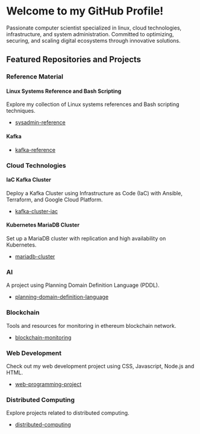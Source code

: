 # Welcome to my GitHub Profile!

Passionate computer scientist specialized in linux, cloud technologies, infrastructure, and system administration. Committed to optimizing, securing, and scaling digital ecosystems through innovative solutions.

## Featured Repositories and Projects

### Reference Material

#### Linux Systems Reference and Bash Scripting
Explore my collection of Linux systems references and Bash scripting techniques.
- [sysadmin-reference](https://github.com/caetanoct/sysadmin-reference)

#### Kafka
- [kafka-reference](https://github.com/caetanoct/kafka-reference)

### Cloud Technologies

#### IaC Kafka Cluster
Deploy a Kafka Cluster using Infrastructure as Code (IaC) with Ansible, Terraform, and Google Cloud Platform.
- [kafka-cluster-iac](https://github.com/caetanoct/kafka-cluster-iac)

#### Kubernetes MariaDB Cluster
Set up a MariaDB cluster with replication and high availability on Kubernetes.
- [mariadb-cluster](https://github.com/caetanoct/mariadb-cluster)

### AI

A project using Planning Domain Definition Language (PDDL).
- [planning-domain-definition-language](https://github.com/caetanoct/planning-domain-definition-language)

### Blockchain

Tools and resources for monitoring in ethereum blockchain network.
- [blockchain-monitoring](https://github.com/caetanoct/blockchain-monitoring)

### Web Development

Check out my web development project using CSS, Javascript, Node.js and HTML.

- [web-programming-project](https://github.com/caetanoct/web-programming-project)

### Distributed Computing 

Explore projects related to distributed computing.

- [distributed-computing](https://github.com/caetanoct/distributed-computing)
